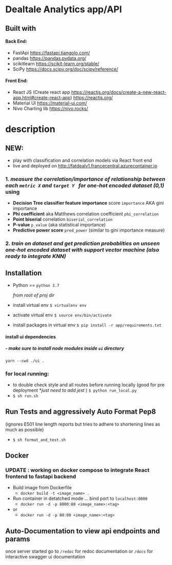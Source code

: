 # Dealtale Analytics app/API

## Built with

#### Back End:

- FastApi <https://fastapi.tiangolo.com/>
- pandas <https://pandas.pydata.org/>
- scikitlearn <https://scikit-learn.org/stable/>
- SciPy <https://docs.scipy.org/doc/scipy/reference/>

#### Front End:

- React JS (Create react app <https://reactjs.org/docs/create-a-new-react-app.html#create-react-app>) <https://reactjs.org/>
- Material UI <https://material-ui.com/>
- Nivo Charting lib <https://nivo.rocks/>

# description

## NEW:

- play with classification and correlation models via React front end
- live and deployed on http://fatdealv1.francecentral.azurecontainer.io

### 1. **_measure the correlation/importance of relationship between each `metric X` and `target Y ` for one-hot encoded dataset (0,1)_** using

- **Decision Tree classifier feature importance** score `importance` AKA gini importance
- **Phi coefficient** aka Matthews correlation coefficient `phi_correlation`
- **Point biserial** correlation `biserial_correlation`
- **P-value** `p_value` (aka statistical importance)
- **Predictive power score** `pred_power` (similar to gini importance measure)

### 2. **_train on dataset and get prediction probablities on unseen one-hot encoded dataset with support vector machine (also ready to integrate KNN)_**

## Installation

- Python == `python 3.7`

  _from root of proj dir_

- install virtual env
  `$ virtualenv env`
- activate virtual env
  `$ source env/bin/activate`
- install packages in virtual env
  `$ pip install -r app/requirements.txt`

#### install ui dependencies

##### - make sure to install node modules inside `ui` directory

`yarn --cwd ./ui . `

### for local running:

- to double check style and all routes before running locally (good for pre deployment \*_just need to add jest_ ) `$ python run_local.py`
- `$ sh run.sh`

## Run Tests and aggressively Auto Format Pep8

(ignores E501 line length reports but tries to adhere to shortening lines as much as possible)

- `$ sh format_and_test.sh`

## Docker

### UPDATE : working on docker compose to integrate React frontend to fastapi backend

- Build image from Dockerfile
  - `docker build -t <image_name> .`
- Run container in detatched mode ... bind port to `localhost:8000`
  - `docker run -d -p 8000:80 <image_name>:<tag>`
- or
  - `docker run -d -p 80:80 <image_name>:<tag>`

## Auto-Documentation to view api endpoints and params

once server started go to `/redoc` for redoc documentation or `/docs` for interactive swagger ui documentation

